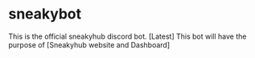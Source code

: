 # sneakybot
This is the official sneakyhub discord bot. [Latest]
This bot will have the purpose of [Sneakyhub website and Dashboard]
